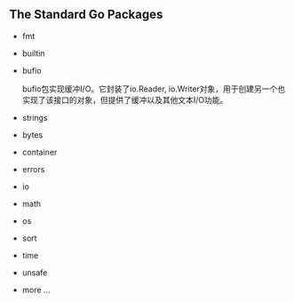 ## The Standard Go Packages

- fmt
- builtin
- bufio

    bufio包实现缓冲I/O。它封装了io.Reader, io.Writer对象，用于创建另一个也实现了该接口的对象，但提供了缓冲以及其他文本I/O功能。

- strings
- bytes
- container
- errors
- io
- math
- os
- sort
- time
- unsafe
- more ...

